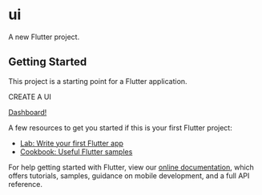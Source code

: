 # ui

A new Flutter project.

## Getting Started

This project is a starting point for a Flutter application.


CREATE A UI 


[Dashboard!](https://github.com/sundaramawasthi/UI/blob/master/UI.jpg)


A few resources to get you started if this is your first Flutter project:

- [Lab: Write your first Flutter app](https://flutter.dev/docs/get-started/codelab)
- [Cookbook: Useful Flutter samples](https://flutter.dev/docs/cookbook)

For help getting started with Flutter, view our
[online documentation](https://flutter.dev/docs), which offers tutorials,
samples, guidance on mobile development, and a full API reference.
